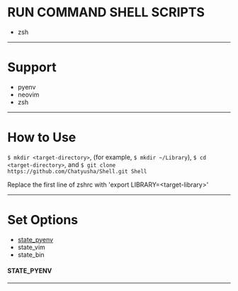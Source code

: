 # RUN COMMAND SHELL SCRIPTS

- zsh

 ---

# Support

- pyenv
- neovim
- zsh

---

# How to Use

`$ mkdir <target-directory>`, (for example, `$ mkdir ~/Library`),
`$ cd <target-directory>`, and `$ git clone https://github.com/Chatyusha/Shell.git Shell`

Replace the first line of zshrc with 'export LIBRARY=\<target-library\>'

---

# Set Options

- [state_pyenv](####STATE_PYENV)
- state_vim
- state_bin

#### STATE_PYENV
---

